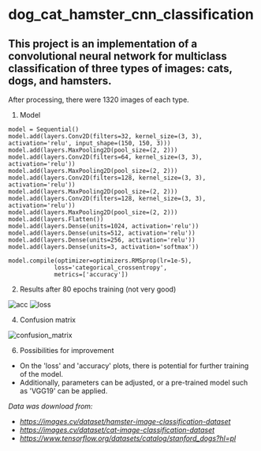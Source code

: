 # dog_cat_hamster_cnn_classification

## This project is an implementation of a convolutional neural network for multiclass classification of three types of images: cats, dogs, and hamsters.
After processing, there were 1320 images of each type.

1) Model

```
model = Sequential()
model.add(layers.Conv2D(filters=32, kernel_size=(3, 3), activation='relu', input_shape=(150, 150, 3)))
model.add(layers.MaxPooling2D(pool_size=(2, 2)))
model.add(layers.Conv2D(filters=64, kernel_size=(3, 3), activation='relu'))
model.add(layers.MaxPooling2D(pool_size=(2, 2)))
model.add(layers.Conv2D(filters=128, kernel_size=(3, 3), activation='relu'))
model.add(layers.MaxPooling2D(pool_size=(2, 2)))
model.add(layers.Conv2D(filters=128, kernel_size=(3, 3), activation='relu'))
model.add(layers.MaxPooling2D(pool_size=(2, 2)))
model.add(layers.Flatten())
model.add(layers.Dense(units=1024, activation='relu'))
model.add(layers.Dense(units=512, activation='relu'))
model.add(layers.Dense(units=256, activation='relu'))
model.add(layers.Dense(units=3, activation='softmax'))

model.compile(optimizer=optimizers.RMSprop(lr=1e-5),
             loss='categorical_crossentropy',
             metrics=['accuracy'])
```

2) Results after 80 epochs training (not very good)
   
![acc](https://github.com/kamil-caly/dog_cat_hamster_cnn_classification/assets/66841315/aa5c7af3-68d6-487d-b80b-718bdfe3a8a8)
![loss](https://github.com/kamil-caly/dog_cat_hamster_cnn_classification/assets/66841315/ebb8ab7b-364e-4155-b627-44a61b97649a)

4) Confusion matrix
   
![confusion_matrix](https://github.com/kamil-caly/dog_cat_hamster_cnn_classification/assets/66841315/0102ea60-ae66-4675-92ea-813b678397d6)

6) Possibilities for improvement
- On the 'loss' and 'accuracy' plots, there is potential for further training of the model.
- Additionally, parameters can be adjusted, or a pre-trained model such as 'VGG19' can be applied.

<em>Data was download from: 
- https://images.cv/dataset/hamster-image-classification-dataset
- https://images.cv/dataset/cat-image-classification-dataset
- https://www.tensorflow.org/datasets/catalog/stanford_dogs?hl=pl
 </em>









